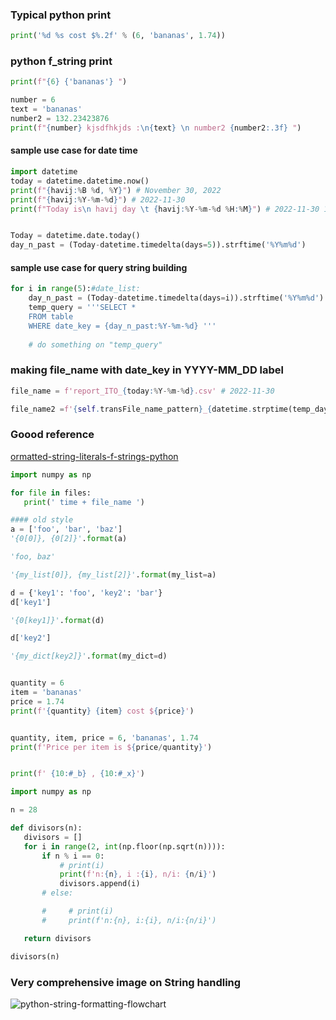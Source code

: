 
### Typical python print
```python
print('%d %s cost $%.2f' % (6, 'bananas', 1.74))
```

### python f_string print
```python
print(f"{6} {'bananas'} ")

number = 6
text = 'bananas'
number2 = 132.23423876
print(f"{number} kjsdfhkjds :\n{text} \n number2 {number2:.3f} ")
```

#### sample use case for date time
```python
import datetime
today = datetime.datetime.now()
print(f"{havij:%B %d, %Y}") # November 30, 2022
print(f"{havij:%Y-%m-%d}") # 2022-11-30
print(f"Today is\n havij day \t {havij:%Y-%m-%d %H:%M}") # 2022-11-30 14:29


Today = datetime.date.today()
day_n_past = (Today-datetime.timedelta(days=5)).strftime('%Y%m%d') 
```
#### sample use case for query string building
```python
for i in range(5):#date_list:
    day_n_past = (Today-datetime.timedelta(days=i)).strftime('%Y%m%d')
    temp_query = '''SELECT *
    FROM table
    WHERE date_key = {day_n_past:%Y-%m-%d} '''
    
    # do something on "temp_query"
```

### making file_name with date_key in YYYY-MM_DD label 
```python
file_name = f'report_ITO_{today:%Y-%m-%d}.csv' # 2022-11-30

file_name2 =f'{self.transFile_name_pattern}_{datetime.strptime(temp_day, "%Y%m%d"):%Y%m%d}.csv' 

```


### Goood reference
[ormatted-string-literals-f-strings-python](https://www.geeksforgeeks.org/formatted-string-literals-f-strings-python)


 ```python 
import numpy as np

for file in files:
    print(' time + file_name ')

#### old style
a = ['foo', 'bar', 'baz']
'{0[0]}, {0[2]}'.format(a)

'foo, baz'

'{my_list[0]}, {my_list[2]}'.format(my_list=a)

d = {'key1': 'foo', 'key2': 'bar'}
d['key1']

'{0[key1]}'.format(d)

d['key2']

'{my_dict[key2]}'.format(my_dict=d)


quantity = 6
item = 'bananas'
price = 1.74
print(f'{quantity} {item} cost ${price}')


quantity, item, price = 6, 'bananas', 1.74
print(f'Price per item is ${price/quantity}')


print(f' {10:#_b} , {10:#_x}')

import numpy as np

n = 28

def divisors(n):
    divisors = []
    for i in range(2, int(np.floor(np.sqrt(n)))):
        if n % i == 0:
            # print(i)
            print(f'n:{n}, i :{i}, n/i: {n/i}')
            divisors.append(i)
        # else:

        #     # print(i)
        #     print(f'n:{n}, i:{i}, n/i:{n/i}')

    return divisors

divisors(n)

```

### Very comprehensive image on String handling
![python-string-formatting-flowchart](https://res.cloudinary.com/e4datascience/image/upload/f_auto/g_auto/q_auto/python-string-formatting-flowchart.png)
